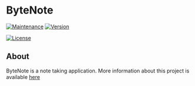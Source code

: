 # ByteNote
[![Maintenance](https://img.shields.io/maintenance/yes/2018.svg)](https://github.com/TheGreatGeek25/ByteNote/graphs/commit-activity)
[![Version](https://img.shields.io/github/release/TheGreatGeek25/ByteNote.svg)](https://github.com/TheGreatGeek25/ByteNote/releases)

[![License](https://img.shields.io/github/license/TheGreatGeek25/ByteNote.svg)](https://github.com/TheGreatGeek25/ByteNote/blob/master/LICENSE)

<!--[![BADGINATOR](https://badginator.herokuapp.com/TheGreatGeek25/ByteNote.svg)](https://github.com/defunctzombie/badginator)-->
## About
ByteNote is a note taking application.
More information about this project is available [here](https://thegreatgeek25.github.io/ByteNote)


